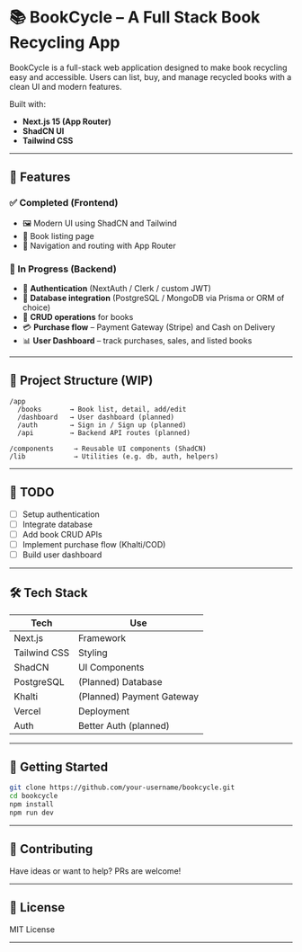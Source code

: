 # 📚 BookCycle – A Full Stack Book Recycling App

BookCycle is a full-stack web application designed to make book recycling easy and accessible. Users can list, buy, and manage recycled books with a clean UI and modern features.

Built with:

- **Next.js 15 (App Router)**
- **ShadCN UI**
- **Tailwind CSS**

---

## 🌟 Features

### ✅ Completed (Frontend)

- 🖼️ Modern UI using ShadCN and Tailwind
- 📖 Book listing page
- 🧭 Navigation and routing with App Router

### 🔧 In Progress (Backend)

- 🔐 **Authentication** (NextAuth / Clerk / custom JWT)
- 💾 **Database integration** (PostgreSQL / MongoDB via Prisma or ORM of choice)
- 🔄 **CRUD operations** for books
- 💳 **Purchase flow** – Payment Gateway (Stripe) and Cash on Delivery
- 📊 **User Dashboard** – track purchases, sales, and listed books

---

## 🚧 Project Structure (WIP)

```
/app
  /books       → Book list, detail, add/edit
  /dashboard   → User dashboard (planned)
  /auth        → Sign in / Sign up (planned)
  /api         → Backend API routes (planned)

/components     → Reusable UI components (ShadCN)
/lib            → Utilities (e.g. db, auth, helpers)
```

---

## 📌 TODO

- [ ] Setup authentication
- [ ] Integrate database
- [ ] Add book CRUD APIs
- [ ] Implement purchase flow (Khalti/COD)
- [ ] Build user dashboard

---

## 🛠 Tech Stack

| Tech         | Use                       |
| ------------ | ------------------------- |
| Next.js      | Framework                 |
| Tailwind CSS | Styling                   |
| ShadCN       | UI Components             |
| PostgreSQL   | (Planned) Database        |
| Khalti       | (Planned) Payment Gateway |
| Vercel       | Deployment                |
| Auth         | Better Auth (planned)     |


---

## 🚀 Getting Started

```bash
git clone https://github.com/your-username/bookcycle.git
cd bookcycle
npm install
npm run dev
```

---

## 🧠 Contributing

Have ideas or want to help? PRs are welcome!

---

## 📄 License

MIT License

---
